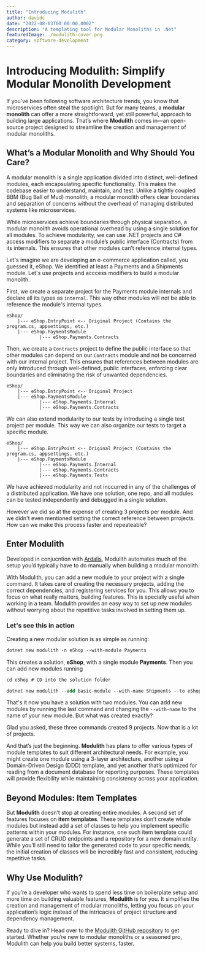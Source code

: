 ```yaml
---
title: "Introducing Modulith"
author: davidc
date: "2022-08-03T00:00:00.000Z"
description: "A templating tool for Modular Monoliths in .Net"
featuredImage: ./modulith-cover.png
category: software-development
---
```


# Introducing Modulith: Simplify Modular Monolith Development

If you’ve been following software architecture trends, you know that microservices often steal the spotlight. But for many teams, a **modular monolith** can offer a more straightforward, yet still powerful, approach to building large applications. That’s where **Modulith** comes in—an open-source project designed to streamline the creation and management of modular monoliths.

## What’s a Modular Monolith and Why Should You Care?

A modular monolith is a single application divided into distinct, well-defined modules, each encapsulating specific functionality. This makes the codebase easier to understand, maintain, and test. Unlike a tightly coupled BBM (Bug Ball of Mud) monolith, a modular monolith offers clear boundaries and separation of concerns without the overhead of managing distributed systems like microservices.

While microservices achieve boundaries through physical separation, a modular monolith avoids operational overhead by using a single solution for all modules. To achieve modularity, we can use .NET projects and C# access modifiers to separate a module’s public interface (Contracts) from its internals. This ensures that other modules can’t reference internal types.

Let's imagine we are developing an e-commerce application called, you guessed it, eShop. We identified at least a Payments and a Shipments module. Let's use projects and acccess modifiers to build a modular monolith.

First, we create a separate project for the Payments module internals and declare all its types as ```internal```. This way other modules will not be able to reference the module's internal types. 

```
eShop/
    |--- eShop.EntryPoint <-- Original Project (Contains the program.cs, appsettings, etc.)
    |--- eShop.PaymentsModule
            |--- eShop.Payments.Contracts
```

Then, we create a ```Contracts``` project to define the public interface so that other modules can depend on our ```Contracts``` module and not be concerned with our internal project. This ensures that references between modules are only introduced through well-defined, public interfaces, enforcing clear boundaries and eliminating the risk of unwanted dependencies.

```
eShop/
    |--- eShop.EntryPoint <-- Original Project
    |--- eShop.PaymentsModule
            |--- eShop.Payments.Internal
            |--- eShop.Payments.Contracts
```

We can also extend modularity to our tests by introducing a single test project per module. This way we can also organize our tests to target a specific module.

```
eShop/
    |--- eShop.EntryPoint <-- Original Project (Contains the program.cs, appsettings, etc.)
    |--- eShop.PaymentsModule
            |--- eShop.Payments.Internal
            |--- eShop.Payments.Contracts
            |--- eShop.Payments.Tests
```

We have achieved modularity and not inccurred in any of the challenges of a distributed application. We have one solution, one repo, and all modules can be tested independently and debugged in a single solution. 

However we did so at the expense of creating 3 projects per module. And we didn't even mentioned setting the correct reference between prrojects. How can we make this process faster and repeateable?

## Enter Modulith

Developed in conjucntion with [Ardalis](https://github.com/ardalis), Modulith automates much of the setup you’d typically have to do manually when building a modular monolith.

With Modulith, you can add a new module to your project with a single command. It takes care of creating the necessary projects, adding the correct dependencies, and registering services for you. This allows you to focus on what really matters, building features. This is specially useful when working in a team. Modulith provides an easy way to set up new modules without worrying about the repetitive tasks involved in setting them up.

### Let's see this in action

Creating a new modular solution is as simple as running:
```ps
dotnet new modulith -n eShop --with-module Payments
```
This creates a solution, __eShop__, with a single module __Payments__. Then you can add new modules running
```ps
cd eShop # CD into the solution folder

dotnet new modulith --add basic-module --with-name Shipments --to eShop
```
That's it now you have a solution with two modules. You can add new modules by running the last command and changing the ```--with-name``` to the name of your new module. But what was created exactly?

Glad you asked, these three commands created 9 projects. Now that is a lot of projects. 

And that’s just the beginning. **Modulith** has plans to offer various types of module templates to suit different architectural needs. For example, you might create one module using a 3-layer architecture, another using a Domain-Driven Design (DDD) template, and yet another that’s optimized for reading from a document database for reporting purposes. These templates will provide flexibility while maintaining consistency across your application.

## Beyond Modules: Item Templates

But **Modulith** doesn’t stop at creating entire modules. A second set of features focuses on **item templates**. These templates don’t create whole modules but instead add a set of classes to help you implement specific patterns within your modules. For instance, one such item template could generate a set of CRUD endpoints and a repository for a new domain entity. While you’ll still need to tailor the generated code to your specific needs, the initial creation of classes will be incredibly fast and consistent, reducing repetitive tasks.

## Why Use Modulith?

If you’re a developer who wants to spend less time on boilerplate setup and more time on building valuable features, **Modulith** is for you. It simplifies the creation and management of modular monoliths, letting you focus on your application’s logic instead of the intricacies of project structure and dependency management.

Ready to dive in? Head over to the [Modulith GitHub repository](https://github.com/ardalis/modulith) to get started. Whether you’re new to modular monoliths or a seasoned pro, Modulith can help you build better systems, faster.